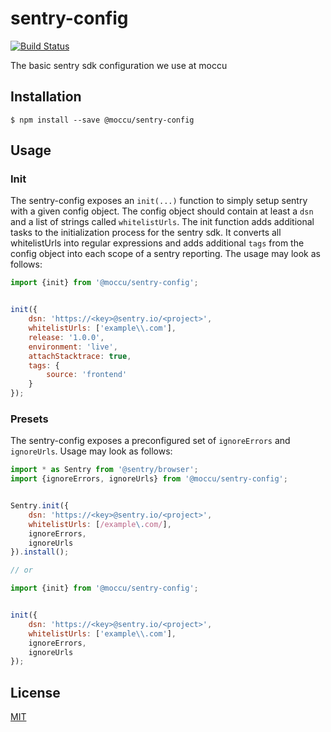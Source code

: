 # sentry-config

[![Build Status](https://travis-ci.org/moccu/sentry-config.svg?branch=master)](https://travis-ci.org/moccu/sentry-config)

The basic sentry sdk configuration we use at moccu

## Installation

```
$ npm install --save @moccu/sentry-config
```

## Usage

### Init

The sentry-config exposes an `init(...)` function to simply setup sentry with a
given config object. The config object should contain at least a `dsn`
and a list of strings called `whitelistUrls`. The init function adds additional
tasks to the initialization process for the sentry sdk. It converts all
whitelistUrls into regular expressions and adds additional `tags` from the
config object into each scope of a sentry reporting. The usage may look as
follows:

```js
import {init} from '@moccu/sentry-config';


init({
	dsn: 'https://<key>@sentry.io/<project>',
	whitelistUrls: ['example\\.com'],
	release: '1.0.0',
	environment: 'live',
	attachStacktrace: true,
	tags: {
		source: 'frontend'
	}
});
```

### Presets

The sentry-config exposes a preconfigured set of `ignoreErrors` and `ignoreUrls`.
Usage may look as follows:

```js
import * as Sentry from '@sentry/browser';
import {ignoreErrors, ignoreUrls} from '@moccu/sentry-config';


Sentry.init({
	dsn: 'https://<key>@sentry.io/<project>',
	whitelistUrls: [/example\.com/],
	ignoreErrors,
	ignoreUrls
}).install();

// or

import {init} from '@moccu/sentry-config';


init({
	dsn: 'https://<key>@sentry.io/<project>',
	whitelistUrls: ['example\\.com'],
	ignoreErrors,
	ignoreUrls
});

```

## License

[MIT](./LICENSE)
